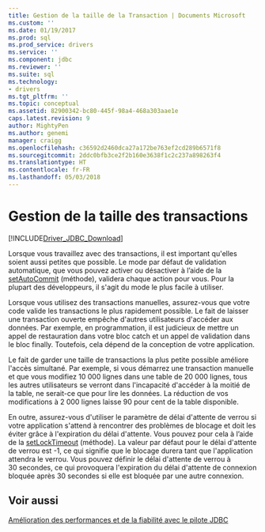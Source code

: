 ```yaml
---
title: Gestion de la taille de la Transaction | Documents Microsoft
ms.custom: ''
ms.date: 01/19/2017
ms.prod: sql
ms.prod_service: drivers
ms.service: ''
ms.component: jdbc
ms.reviewer: ''
ms.suite: sql
ms.technology:
- drivers
ms.tgt_pltfrm: ''
ms.topic: conceptual
ms.assetid: 82900342-bc80-445f-98a4-468a303aae1e
caps.latest.revision: 9
author: MightyPen
ms.author: genemi
manager: craigg
ms.openlocfilehash: c36592d2460dca27a172be763ef2cd289b6571f8
ms.sourcegitcommit: 2ddc0bfb3ce2f2b160e3638f1c2c237a898263f4
ms.translationtype: HT
ms.contentlocale: fr-FR
ms.lasthandoff: 05/03/2018
---
```

# <a name="managing-transaction-size"></a>Gestion de la taille des transactions
[!INCLUDE[Driver_JDBC_Download](../../includes/driver_jdbc_download.md)]

  Lorsque vous travaillez avec des transactions, il est important qu'elles soient aussi petites que possible. Le mode par défaut de validation automatique, que vous pouvez activer ou désactiver à l’aide de la [setAutoCommit](../../connect/jdbc/reference/setautocommit-method-sqlserverconnection.md) (méthode), validera chaque action pour vous. Pour la plupart des développeurs, il s'agit du mode le plus facile à utiliser.  
  
 Lorsque vous utilisez des transactions manuelles, assurez-vous que votre code valide les transactions le plus rapidement possible. Le fait de laisser une transaction ouverte empêche d'autres utilisateurs d'accéder aux données. Par exemple, en programmation, il est judicieux de mettre un appel de restauration dans votre bloc catch et un appel de validation dans le bloc finally. Toutefois, cela dépend de la conception de votre application.  
  
 Le fait de garder une taille de transactions la plus petite possible améliore l'accès simultané. Par exemple, si vous démarrez une transaction manuelle et que vous modifiez 10 000 lignes dans une table de 20 000 lignes, tous les autres utilisateurs se verront dans l'incapacité d'accéder à la moitié de la table, ne serait-ce que pour lire les données. La réduction de vos modifications à 2 000 lignes laisse 90 pour cent de la table disponible.  
  
 En outre, assurez-vous d'utiliser le paramètre de délai d'attente de verrou si votre application s'attend à rencontrer des problèmes de blocage et doit les éviter grâce à l'expiration du délai d'attente. Vous pouvez pour cela à l’aide de la [setLockTimeout](../../connect/jdbc/reference/setlocktimeout-method-sqlserverdatasource.md) (méthode). La valeur par défaut pour le délai d'attente de verrou est -1, ce qui signifie que le blocage durera tant que l'application attendra le verrou. Vous pouvez définir le délai d'attente de verrou à 30 secondes, ce qui provoquera l'expiration du délai d'attente de connexion bloquée après 30 secondes si elle est bloquée par une autre connexion.  
  
## <a name="see-also"></a>Voir aussi  
 [Amélioration des performances et de la fiabilité avec le pilote JDBC](../../connect/jdbc/improving-performance-and-reliability-with-the-jdbc-driver.md)  
  
  
